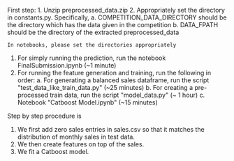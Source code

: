 First step:
    1. Unzip preprocessed_data.zip
    2. Appropriately set the directory in constants.py. Specifically,
        a. COMPETITION_DATA_DIRECTORY should be the directory which has the data given in the competition
        b. DATA_FPATH should be the directory of the extracted preprocessed_data

    In notebooks, please set the directories appropriately

1. For simply running the prediction, run the notebook FinalSubmission.ipynb (~1 minute)
2. For running the feature generation and training, run the following in order:
    a. For generating a balanced sales dataframe, run the script "test_data_like_train_data.py" (~25 minutes)
    b. For creating a pre-processed train data, run the script "model_data.py" (~ 1 hour)
    c. Notebook "Catboost Model.ipynb" (~15 minutes)


Step by step procedure is
1. We first add zero sales entries in sales.csv so that it matches the distribution of monthly sales in test data.
2. We then create features on top of the sales.
3. We fit a Catboost model.
